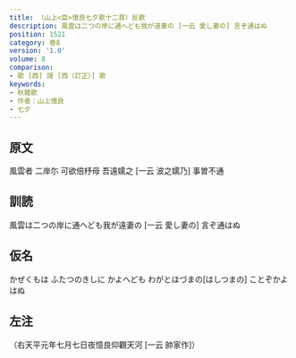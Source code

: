 ```yaml
---
title: （山上<臣>憶良七夕歌十二首）反歌
description: 風雲は二つの岸に通へども我が遠妻の [一云 愛し妻の] 言ぞ通はぬ
position: 1521
category: 巻8
version: '1.0'
volume: 8
comparison:
- 歌 [西] 謌 [西（訂正）] 歌
keywords:
- 秋雑歌
- 作者：山上憶良
- 七夕
---
```


## 原文

風雲者 二岸尓 可欲倍杼母 吾遠嬬之 [一云 波之嬬乃] 事曽不通

## 訓読

風雲は二つの岸に通へども我が遠妻の [一云 愛し妻の] 言ぞ通はぬ

## 仮名

かぜくもは ふたつのきしに かよへども わがとほづまの[はしつまの] ことぞかよはぬ

## 左注

（右天平元年七月七日夜憶良仰觀天河 [一云 帥家作]）
